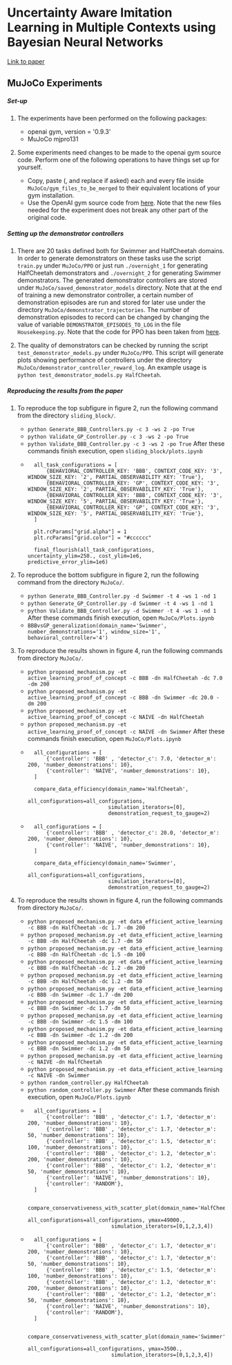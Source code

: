 # Uncertainty Aware Imitation Learning in Multiple Contexts using Bayesian Neural Networks
[Link to paper](https://arxiv.org/pdf/1903.05697.pdf)

## MuJoCo Experiments

##### Set-up
1. The experiments have been performed on the following packages:
	- openai gym, version = '0.9.3'
	- MuJoCo mjpro131

2. Some experiments need changes to be made to the openai gym source code. Perform one of the following operations to have things set up for yourself.
	- Copy, paste (, and replace if asked) each and every file inside `MuJoCo/gym_files_to_be_merged` to their equivalent locations of your gym installation.
	- Use the OpenAI gym source code from [here](https://github.com/sanjaythakur/Multiple_Task_MuJoCo_Domains).
	Note that the new files needed for the experiment does not break any other part of the original code.

##### Setting up the demonstrator controllers
1. There are 20 tasks defined both for Swimmer and HalfCheetah domains. In order to generate demonstrators on these tasks use the script `train.py` under `MuJoCo/PPO` or just run `./overnight_1` for generating HalfCheetah demonstrators and `./overnight_2` for generating Swimmer demonstrators. The generated demonstrator controllers are stored under `MuJoCo/saved_demonstrator_models` directory. Note that at the end of training a new demonstrator controller, a certain number of demonstration episodes are run and stored for later use under the directory `MuJoCo/demonstrator_trajectories`. The number of demonstration episodes to record can be changed by changing the value of variable `DEMONSTRATOR_EPISODES_TO_LOG` in the file `Housekeeping.py`.
Note that the code for PPO has been taken from [here](https://github.com/sanjaythakur/trpo).

2. The quality of demonstrators can be checked by running the script `test_demonstrator_models.py` under `MuJoCo/PPO`. This script will generate plots showing performance of controllers under the directory `MuJoCo/demonstrator_controller_reward_log`. An example usage is ```python test_demonstrator_models.py HalfCheetah```.

##### Reproducing the results from the paper
1. To reproduce the top subfigure in figure 2, run the following command from the directory `sliding_block/`.
	- ```python Generate_BBB_Controllers.py -c 3 -ws 2 -po True```
	- ```python Validate_GP_Controller.py -c 3 -ws 2 -po True```
	- ```python Validate_BBB_Controller.py -c 3 -ws 2 -po True```
	After these commands finish execution, open `sliding_block/plots.ipynb`
	- ```
		all_task_configurations = [
		    {BEHAVIORAL_CONTROLLER_KEY: 'BBB', CONTEXT_CODE_KEY: '3', WINDOW_SIZE_KEY: '2', PARTIAL_OBSERVABILITY_KEY: 'True'},
		    {BEHAVIORAL_CONTROLLER_KEY: 'GP', CONTEXT_CODE_KEY: '3', WINDOW_SIZE_KEY: '2', PARTIAL_OBSERVABILITY_KEY: 'True'},
		    {BEHAVIORAL_CONTROLLER_KEY: 'BBB', CONTEXT_CODE_KEY: '3', WINDOW_SIZE_KEY: '5', PARTIAL_OBSERVABILITY_KEY: 'True'},
		    {BEHAVIORAL_CONTROLLER_KEY: 'GP', CONTEXT_CODE_KEY: '3', WINDOW_SIZE_KEY: '5', PARTIAL_OBSERVABILITY_KEY: 'True'},
		]

		plt.rcParams["grid.alpha"] = 1
		plt.rcParams["grid.color"] = "#cccccc"

		final_flourish(all_task_configurations, uncertainty_ylim=250., cost_ylim=1e6, predictive_error_ylim=1e6)
		```
2. To reproduce the bottom subfigure in figure 2, run the following command from the directory `MuJoCo/`.
	- ```python Generate_BBB_Controller.py -d Swimmer -t 4 -ws 1 -nd 1```
	- ```python Generate_GP_Controller.py -d Swimmer -t 4 -ws 1 -nd 1```
	- ```python Validate_BBB_Controller.py -d Swimmer -t 4 -ws 1 -nd 1```
	After these commands finish execution, open `MuJoCo/Plots.ipynb`
	- ```BBBvsGP_generalization(domain_name='Swimmer', number_demonstrations='1', window_size='1', behavioral_controller='4')```

3. To reproduce the results shown in figure 4, run the following commands from directory `MuJoCo/`.
	-  ```python proposed_mechanism.py -et active_learning_proof_of_concept -c BBB -dn HalfCheetah -dc 7.0 -dm 200```
	-  ```python proposed_mechanism.py -et active_learning_proof_of_concept -c BBB -dn Swimmer -dc 20.0 -dm 200```
	-  ```python proposed_mechanism.py -et active_learning_proof_of_concept -c NAIVE -dn HalfCheetah```
	-  ```python proposed_mechanism.py -et active_learning_proof_of_concept -c NAIVE -dn Swimmer```
	After these commands finish execution, open `MuJoCo/Plots.ipynb`
	- ```
		all_configurations = [
		    {'controller': 'BBB' , 'detector_c': 7.0, 'detector_m': 200, 'number_demonstrations': 10},
		    {'controller': 'NAIVE', 'number_demonstrations': 10},
		]

		compare_data_efficiency(domain_name='HalfCheetah',
		                        all_configurations=all_configurations,
		                        simulation_iterators=[0],
		                        demonstration_request_to_gauge=2)
    	```
    - ```
    	all_configurations = [
		    {'controller': 'BBB' , 'detector_c': 20.0, 'detector_m': 200, 'number_demonstrations': 10},
		    {'controller': 'NAIVE', 'number_demonstrations': 10},
		]

		compare_data_efficiency(domain_name='Swimmer',
		                        all_configurations=all_configurations,
		                        simulation_iterators=[0],
		                        demonstration_request_to_gauge=2)
        ```

4. To reproduce the results shown in figure 4, run the following commands from directory `MuJoCo/`.
	-  ```python proposed_mechanism.py -et data_efficient_active_learning -c BBB -dn HalfCheetah -dc 1.7 -dm 200```
	-  ```python proposed_mechanism.py -et data_efficient_active_learning -c BBB -dn HalfCheetah -dc 1.7 -dm 50```
	-  ```python proposed_mechanism.py -et data_efficient_active_learning -c BBB -dn HalfCheetah -dc 1.5 -dm 100```
	-  ```python proposed_mechanism.py -et data_efficient_active_learning -c BBB -dn HalfCheetah -dc 1.2 -dm 200```
	-  ```python proposed_mechanism.py -et data_efficient_active_learning -c BBB -dn HalfCheetah -dc 1.2 -dm 50```
	-  ```python proposed_mechanism.py -et data_efficient_active_learning -c BBB -dn Swimmer -dc 1.7 -dm 200```
	-  ```python proposed_mechanism.py -et data_efficient_active_learning -c BBB -dn Swimmer -dc 1.7 -dm 50```
	-  ```python proposed_mechanism.py -et data_efficient_active_learning -c BBB -dn Swimmer -dc 1.5 -dm 100```
	-  ```python proposed_mechanism.py -et data_efficient_active_learning -c BBB -dn Swimmer -dc 1.2 -dm 200```
	-  ```python proposed_mechanism.py -et data_efficient_active_learning -c BBB -dn Swimmer -dc 1.2 -dm 50```
	-  ```python proposed_mechanism.py -et data_efficient_active_learning -c NAIVE -dn HalfCheetah```
	-  ```python proposed_mechanism.py -et data_efficient_active_learning -c NAIVE -dn Swimmer```
	-  ```python random_controller.py HalfCheetah```
	-  ```python random_controller.py Swimmer```
	After these commands finish execution, open `MuJoCo/Plots.ipynb`
	- ```
		all_configurations = [
		    {'controller': 'BBB' , 'detector_c': 1.7, 'detector_m': 200, 'number_demonstrations': 10},
		    {'controller': 'BBB' , 'detector_c': 1.7, 'detector_m': 50, 'number_demonstrations': 10},
		    {'controller': 'BBB' , 'detector_c': 1.5, 'detector_m': 100, 'number_demonstrations': 10},
		    {'controller': 'BBB' , 'detector_c': 1.2, 'detector_m': 200, 'number_demonstrations': 10},
		    {'controller': 'BBB' , 'detector_c': 1.2, 'detector_m': 50, 'number_demonstrations': 10},
		    {'controller': 'NAIVE', 'number_demonstrations': 10},
		    {'controller': 'RANDOM'},
		]

		compare_conservativeness_with_scatter_plot(domain_name='HalfCheetah',
		                         all_configurations=all_configurations, ymax=49000.,
		                         simulation_iterators=[0,1,2,3,4])
         ```
	- ```
		all_configurations = [
		    {'controller': 'BBB' , 'detector_c': 1.7, 'detector_m': 200, 'number_demonstrations': 10},
		    {'controller': 'BBB' , 'detector_c': 1.7, 'detector_m': 50, 'number_demonstrations': 10},
		    {'controller': 'BBB' , 'detector_c': 1.5, 'detector_m': 100, 'number_demonstrations': 10},
		    {'controller': 'BBB' , 'detector_c': 1.2, 'detector_m': 200, 'number_demonstrations': 10},
		    {'controller': 'BBB' , 'detector_c': 1.2, 'detector_m': 50, 'number_demonstrations': 10},
		    {'controller': 'NAIVE', 'number_demonstrations': 10},
		    {'controller': 'RANDOM'},
		]

		compare_conservativeness_with_scatter_plot(domain_name='Swimmer',
		                         all_configurations=all_configurations, ymax=3500.,
		                         simulation_iterators=[0,1,2,3,4])
         ```                  
